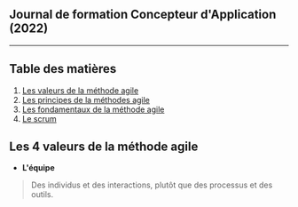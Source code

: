 ## Journal de formation Concepteur d'Application (2022)

---

## Table des matières

1. [Les valeurs de la méthode agile](#vma)
2. [Les principes de la méthodes agile](#pma)
3. [Les fondamentaux de la méthode agile](#fma)
4. [Le scrum](#scrum)


## Les 4 valeurs de la méthode agile <a name="vma"></a>


- **L'équipe**

>  Des individus et des interactions, plutôt que des processus et des outils.
